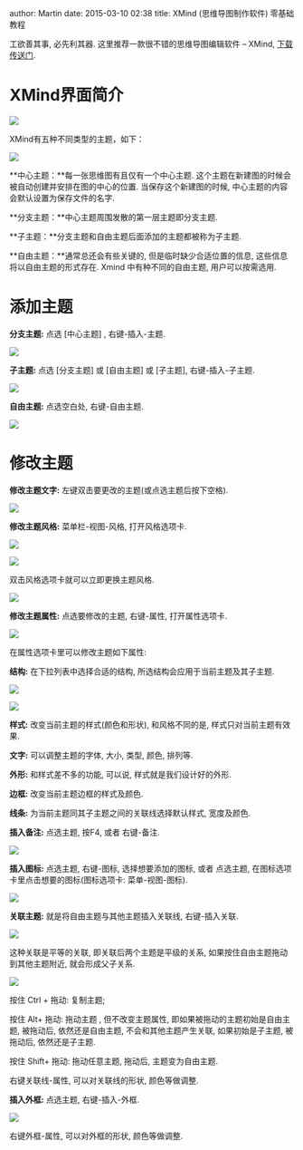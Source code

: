 author: Martin
date: 2015-03-10 02:38
title: XMind (思维导图制作软件) 零基础教程

工欲善其事, 必先利其器. 这里推荐一款很不错的思维导图编辑软件 – XMind, [下载传送门](http://www.dayanzai.me/xmind.html).

# **XMind界面简介**

![](http://i60.tinypic.com/e8anhz.jpg)

XMind有五种不同类型的主题，如下：

![](http://i60.tinypic.com/2ms0m89.jpg)

**中心主题：**每一张思维图有且仅有一个中心主题. 这个主题在新建图的时候会被自动创建并安排在图的中心的位置. 当保存这个新建图的时候, 中心主题的内容会默认设置为保存文件的名字.

**分支主题：**中心主题周围发散的第一层主题即分支主题.

**子主题：**分支主题和自由主题后面添加的主题都被称为子主题.

**自由主题：**通常总还会有些关键的, 但是临时缺少合适位置的信息, 这些信息将以自由主题的形式存在. Xmind 中有种不同的自由主题, 用户可以按需选用.

# **添加主题**

**分支主题:** 点选 [中心主题] , 右键-插入-主题.

![](http://i58.tinypic.com/2agoh1x.jpg)

**子主题:** 点选 [分支主题] 或 [自由主题] 或 [子主题], 右键-插入-子主题.

**![](http://i61.tinypic.com/bxxqp.jpg)**

**自由主题:** 点选空白处, 右键-自由主题.

![](http://i58.tinypic.com/xbn1qc.jpg)

# **修改主题**

**修改主题文字:** 左键双击要更改的主题(或点选主题后按下空格).

![](http://i58.tinypic.com/2lc1bom.jpg)

**修改主题风格:** 菜单栏-视图-风格, 打开风格选项卡.

![](http://i61.tinypic.com/107rhpu.jpg)

![](http://i58.tinypic.com/23vnyc4.jpg)

双击风格选项卡就可以立即更换主题风格.

![](http://i59.tinypic.com/2zohzt2.jpg)

**修改主题属性:** 点选要修改的主题, 右键-属性, 打开属性选项卡.

![](http://i58.tinypic.com/287121d.jpg)

在属性选项卡里可以修改主题如下属性:

**结构:** 在下拉列表中选择合适的结构, 所选结构会应用于当前主题及其子主题.

![](http://i62.tinypic.com/2zeyn2c.jpg)

![](http://i58.tinypic.com/25jedk5.jpg)

**样式:** 改变当前主题的样式(颜色和形状), 和风格不同的是, 样式只对当前主题有效果.

**文字:** 可以调整主题的字体, 大小, 类型, 颜色, 排列等.

**外形:** 和样式差不多的功能, 可以说, 样式就是我们设计好的外形.

**边框:** 改变当前主题边框的样式及颜色.

**线条:** 为当前主题同其子主题之间的关联线选择默认样式, 宽度及颜色.

**插入备注:** 点选主题, 按F4, 或者 右键-备注.

![](http://i59.tinypic.com/152z7up.jpg)

**插入图标:** 点选主题, 右键-图标, 选择想要添加的图标, 或者 点选主题, 在图标选项卡里点击想要的图标(图标选项卡: 菜单-视图-图标).

![](http://i57.tinypic.com/2v96ubo.jpg)

**关联主题:** 就是将自由主题与其他主题插入关联线, 右键-插入关联.

![](http://i62.tinypic.com/28vvwz.jpg)

这种关联是平等的关联, 即关联后两个主题是平级的关系, 如果按住自由主题拖动到其他主题附近, 就会形成父子关系.

![](http://i57.tinypic.com/ojfh5g.jpg)

按住 Ctrl + 拖动: 复制主题;

按住 Alt+ 拖动: 拖动主题 , 但不改变主题属性, 即如果被拖动的主题初始是自由主题, 被拖动后, 依然还是自由主题, 不会和其他主题产生关联, 如果初始是子主题, 被拖动后, 依然还是子主题.

按住 Shift+ 拖动: 拖动任意主题, 拖动后, 主题变为自由主题.

右键关联线-属性, 可以对关联线的形状, 颜色等做调整.

**插入外框:** 点选主题, 右键-插入-外框.

![](http://i58.tinypic.com/2jntc.jpg)

右键外框-属性, 可以对外框的形状, 颜色等做调整.
